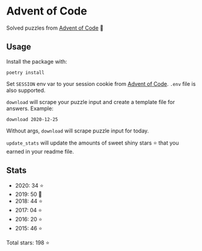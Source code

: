 # Advent of Code

Solved puzzles from [Advent of Code](https://adventofcode.com) :christmas_tree:

## Usage

Install the package with:

```console
poetry install
```

Set `SESSION` env var to your session cookie from [Advent of Code](https://adventofcode.com).
`.env` file is also supported.

`download` will scrape your puzzle input and create a template file for answers.
Example:

```console
download 2020-12-25
```

Without args, `download` will scrape puzzle input for today.

`update_stats` will update the amounts of sweet shiny stars :star: that you earned in your readme file.

## Stats

- 2020: 34 :star:
- 2019: 50 :star2:
- 2018: 44 :star:
- 2017: 04 :star:
- 2016: 20 :star:
- 2015: 46 :star:

Total stars: 198 :star:
